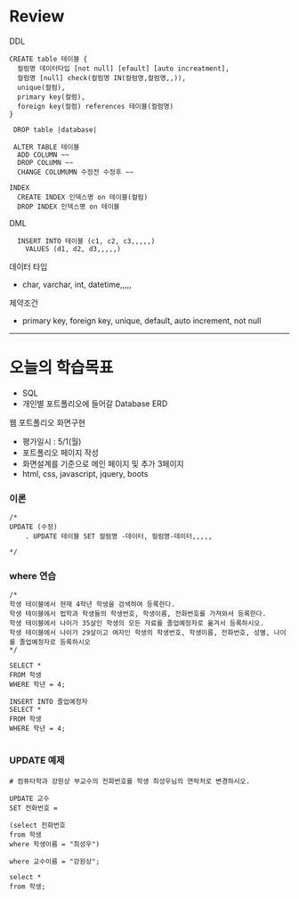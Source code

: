 # Review
DDL
```
CREATE table 테이블 {
  컬럼명 데이터타입 [not null] [efault] [auto increatment],
  컬럼명 [null] check(컬럼명 IN(컬럼명,컬럼명,,)),
  unique(컬럼),
  primary key(컬럼),
  foreign key(컬럼) references 테이블(컬럼명)
}

 DROP table |database|
 
 ALTER TABLE 테이블
  ADD COLUMN ~~
  DROP COLUMN ~~
  CHANGE COLUMUMN 수정전 수정후 ~~
  
INDEX
  CREATE INDEX 인덱스명 on 테이블(컬럼)
  DROP INDEX 인덱스명 on 테이블
```

DML
```
  INSERT INTO 테이블 (c1, c2, c3,,,,,)
    VALUES (d1, d2, d3,,,,,)
```

데이터 타입
- char, varchar, int, datetime,,,,,

제약조건
- primary key, foreign key, unique, default, auto increment, not null


-----------------------------------------------------------------------------------------------

# 오늘의 학습목표
- SQL
- 개인별 포트폴리오에 들어갈 Database ERD


웹 포트폴리오 화면구현
- 평가일시 : 5/1(월)
- 포트폴리오 페이지 작성
- 화면설계를 기준으로 메인 페이지 및 추가 3페이지
- html, css, javascript, jquery, boots



### 이론
```
/*
UPDATE (수정)
	. UPDATE 테이블 SET 컬럼명 -데이터, 컬럼명-데이터,,,,,

*/
```



### where 연습
```mysql
/*
학생 테이블에서 현재 4학년 학생을 검색하여 등록한다.
학생 테이블에서 법학과 학생들의 학생번호, 학생이름, 전화번호를 가져와서 등록한다.
학생 테이블에서 나이가 35살인 학생의 모든 자료를 졸업예정자로 옮겨서 등록하시오.
학생 테이블에서 나이가 29살이고 여자인 학생의 학생번호, 학생이름, 전화번호, 성별, 나이를 졸업예정자로 등록하시오
*/

SELECT *
FROM 학생
WHERE 학년 = 4;

INSERT INTO 졸업예정자
SELECT *
FROM 학생
WHERE 학년 = 4;


```

### UPDATE 예제
```mysql
# 컴퓨타학과 강원상 부교수의 전화번호를 학생 최성우님의 연락처로 변경하시오.

UPDATE 교수
SET 전화번호 =

(select 전화번호
from 학생
where 학생이름 = "최성우")

where 교수이름 = "강원상";

select *
from 학생;
```
